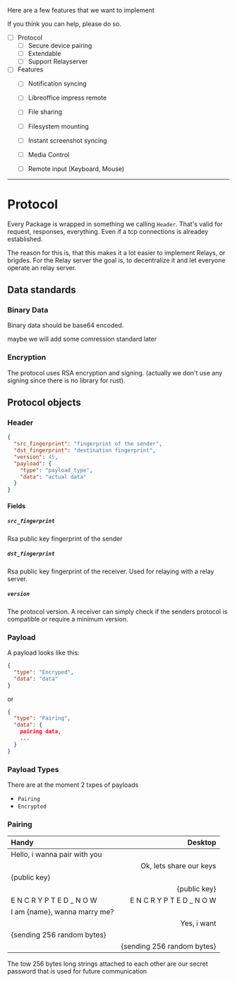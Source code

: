 Here are a few features that we want to implement

If you think you can help, please do so.


- [ ] Protocol
  - [ ] Secure device pairing
  - [ ] Extendable
  - [ ] Support Relayserver

- [ ] Features
  - [ ] Notification syncing
  - [ ] Libreoffice impress remote
  - [ ] File sharing
  - [ ] Filesystem mounting
  - [ ] Instant screenshot syncing
  - [ ] Media Control
  - [ ] Remote input (Keyboard, Mouse)





---

# Protocol




Every Package is wrapped in something we calling `Header`.
That's valid for request, responses, everything. Even if a tcp connections is alreadey established.

The reason for this is, that this makes it a lot easier to implement Relays, or brigdes.
For the Relay server the goal is, to decentralize it and let everyone operate an relay server.


## Data standards



### Binary Data
Binary data should be base64 encoded.

maybe we will add some comression standard later


### Encryption
The protocol uses RSA encryption and signing.
(actually we don't use any signing since there is no library for rust).



## Protocol objects


### Header

```json
{
  "src_fingerprint": "fingerprint of the sender",
  "dst_fingerprint": "destination fingerprint",
  "version": 45,
  "payload": {
    "type": "payload_type",
    "data": "actual data"
  }
}
```

#### Fields

##### `src_fingerprint`
Rsa public key fingerprint of the sender

##### `dst_fingerprint`
Rsa public key fingerprint of the receiver. Used for relaying with a relay server.

##### `version`
The protocol version. A receiver can simply check if the senders protocol is compatible or require a minimum version.




### Payload

A payload looks like this:
```json
{
  "type": "Encryped",
  "data": "data"
}
```
or
```json
{
  "type": "Pairing",
  "data": {
    pairing data,
    ...
  }
}
```



### Payload Types

There are at the moment 2 txpes of payloads
- `Pairing`
- `Encrypted`





### Pairing




| Handy                        | Desktop                    |
| :--------------------------- | -------------------------: |
| Hello, i wanna pair with you |                            |
|                              | Ok, lets share our keys    |
| {public key}                 |                            |
|                              | {public key}               |
| E N C R Y P T E D _ N O W    | E N C R Y P T E D _ N O W  |
| I am {name}, wanna marry me? |                            |
|                              | Yes, i want                |
| {sending 256 random bytes}   |                            |
|                              | {sending 256 random bytes} |


The tow 256 bytes long strings attached to each other are our secret password that is used for future communication
